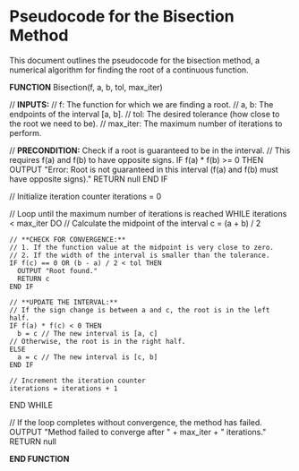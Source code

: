 # Pseudocode for the Bisection Method

This document outlines the pseudocode for the bisection method, a numerical algorithm for finding the root of a continuous function.

**FUNCTION** Bisection(f, a, b, tol, max_iter)
  
  // **INPUTS:**
  // f: The function for which we are finding a root.
  // a, b: The endpoints of the interval [a, b].
  // tol: The desired tolerance (how close to the root we need to be).
  // max_iter: The maximum number of iterations to perform.

  // **PRECONDITION:** Check if a root is guaranteed to be in the interval.
  // This requires f(a) and f(b) to have opposite signs.
  IF f(a) * f(b) >= 0 THEN
    OUTPUT "Error: Root is not guaranteed in this interval (f(a) and f(b) must have opposite signs)."
    RETURN null
  END IF

  // Initialize iteration counter
  iterations = 0

  // Loop until the maximum number of iterations is reached
  WHILE iterations < max_iter DO
    // Calculate the midpoint of the interval
    c = (a + b) / 2

    // **CHECK FOR CONVERGENCE:**
    // 1. If the function value at the midpoint is very close to zero.
    // 2. If the width of the interval is smaller than the tolerance.
    IF f(c) == 0 OR (b - a) / 2 < tol THEN
      OUTPUT "Root found."
      RETURN c
    END IF

    // **UPDATE THE INTERVAL:**
    // If the sign change is between a and c, the root is in the left half.
    IF f(a) * f(c) < 0 THEN
      b = c // The new interval is [a, c]
    // Otherwise, the root is in the right half.
    ELSE
      a = c // The new interval is [c, b]
    END IF

    // Increment the iteration counter
    iterations = iterations + 1

  END WHILE

  // If the loop completes without convergence, the method has failed.
  OUTPUT "Method failed to converge after " + max_iter + " iterations."
  RETURN null

**END FUNCTION**
